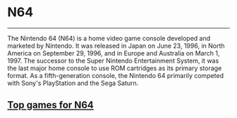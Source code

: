 # N64
---

The Nintendo 64 (N64) is a home video game console developed and marketed by Nintendo. It was released in Japan on June 23, 1996, in North America on September 29, 1996, and in Europe and Australia on March 1, 1997. The successor to the Super Nintendo Entertainment System, it was the last major home console to use ROM cartridges as its primary storage format. As a fifth-generation console, the Nintendo 64 primarily competed with Sony's PlayStation and the Sega Saturn.


[Top games for N64](./scrap.md)
---
